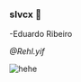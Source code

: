 ### slvcx 🔹

-Eduardo Ribeiro

*_@Rehl.yif_*

![hehe](https://media1.tenor.com/m/aPgTU-Z9j1MAAAAd/funny-dogs-cute.gif)
